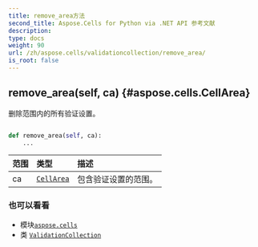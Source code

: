 ```yaml
---
title: remove_area方法
second_title: Aspose.Cells for Python via .NET API 参考文献
description:
type: docs
weight: 90
url: /zh/aspose.cells/validationcollection/remove_area/
is_root: false
---
```

##  remove_area(self, ca) {#aspose.cells.CellArea}
删除范围内的所有验证设置。



```python

def remove_area(self, ca):
    ...
```


|范围|类型|描述|
| :- | :- | :- |
| ca | [`CellArea`](/cells/python-net/zh/aspose.cells/cellarea) |包含验证设置的范围。|



### 也可以看看
* 模块[`aspose.cells`](../../)
* 类 [`ValidationCollection`](/cells/python-net/zh/aspose.cells/validationcollection)
